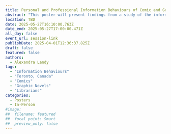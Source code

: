 ```yaml
---
title: Personal and Professional Information Behaviours of Comic and Graphic Novel Librarians in Toronto
abstract: "This poster will present findings from a study of the information behaviours of librarians in the Greater Toronto Area who work with comic and graphic novel collections across academic, school, and special library contexts. This project extends Sonnenwald et al.’s (2001) information horizon interview (IHI) methodology, considering how different situations and contexts influences information behaviours and comparing. This poster will describe data collection with 11 participants; outline findings from thematic analysis (Braun & Clarke, 2019), compare findings with Hektor’s (2001) information activities; and showcase drawings created by participants to promote visual methodologies in LIS."
location: TBD
date: 2025-05-27T16:10:00.763Z
date_end: 2025-05-27T17:00:00.471Z
all_day: false
event_url: session-link
publishDate: 2025-04-01T12:36:37.825Z
draft: false
featured: false
authors:
  - Alexandra Landy
tags:
  - "Information Behaviours"
  - "Toronto, Canada"
  - "Comics"
  - "Graphic Novels"
  - "Librarians"
categories:
  - Posters
  - In-Person
#image:
##  filename: featured
##  focal_point: Smart
##  preview_only: false
---
```

